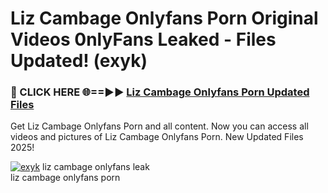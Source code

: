 # Liz Cambage Onlyfans Porn Original Videos 0nlyFans Leaked - Files Updated! (exyk)

<h3>🔴 CLICK HERE 🌐==►► <a href="https://tinyurl.com/x26r9saj" rel="nofollow">Liz Cambage Onlyfans Porn Updated Files</a></h3>

Get Liz Cambage Onlyfans Porn and all content. Now you can access all videos and pictures of Liz Cambage Onlyfans Porn. New Updated Files 2025!

[![exyk](https://i.imgur.com/LkgZPqh.gif)](https://tinyurl.com/x26r9saj)
liz cambage onlyfans leak<br>
liz cambage onlyfans porn